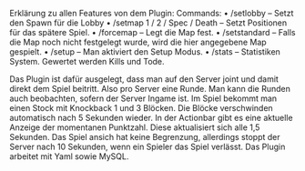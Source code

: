 Erklärung zu allen Features von dem Plugin:
Commands:
    • /setlobby – Setzt den Spawn für die Lobby
    • /setmap <Mapname> 1 / 2 / Spec / Death – Setzt Positionen für das spätere Spiel. 
    • /forcemap <Name> – Legt die Map fest.
    • /setstandard <Name> – Falls die Map noch nicht festgelegt wurde, wird die hier angegebene Map gespielt.
    • /setup – Man aktiviert den Setup Modus.
    • /stats – Statistiken System. Gewertet werden Kills und Tode.

Das Plugin ist dafür ausgelegt, dass man auf den Server joint und damit direkt dem Spiel beitritt. Also pro Server eine Runde. Man kann die Runden auch beobachten, sofern der Server Ingame ist.
Im Spiel bekommt man einen Stock mit Knockback 1 und 3 Blöcken. Die Blöcke verschwinden automatisch nach 5 Sekunden wieder.
In der Actionbar gibt es eine aktuelle Anzeige der momentanen Punktzahl. Diese aktualisiert sich alle 1,5 Sekunden.
Das Spiel ansich hat keine Begrenzung, allerdings stoppt der Server nach 10 Sekunden, wenn ein Spieler das Spiel verlässt.
Das Plugin arbeitet mit Yaml sowie MySQL.
